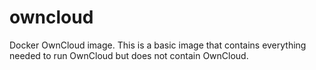 # owncloud
Docker OwnCloud image.  This is a basic image that contains everything needed to run OwnCloud but does not contain OwnCloud. 
